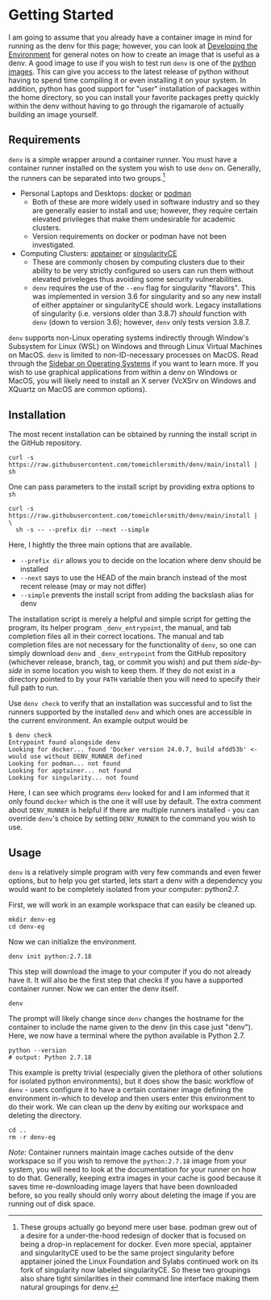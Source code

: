 # Getting Started

I am going to assume that you already have a container image in mind for running as the denv for
this page; however, you can look at [Developing the Environment](./env_dev.md) for general notes
on how to create an image that is useful as a denv. A good image to use if you wish to test run
`denv` is one of the [python images](https://hub.docker.com/_/python).
This can give you access to the latest release of python
without having to spend time compiling it or even installing it on your system. In addition, python
has good support for "user" installation of packages within the home directory, so you can install
your favorite packages pretty quickly within the denv without having to go through the rigamarole
of actually building an image yourself.

## Requirements
`denv` is a simple wrapper around a container runner. You must have a container runner installed
on the system you wish to use `denv` on. Generally, the runners can be separated into two groups.[^1]
- Personal Laptops and Desktops: [docker](https://docs.docker.com/engine/install/) or [podman](https://podman.io/)
  - Both of these are more widely used in software industry and so they are generally easier to install and use;
    however, they require certain elevated privileges that make them undesirable for academic clusters.
  - Version requirements on docker or podman have not been investigated.
- Computing Clusters: [apptainer](https://apptainer.org/) or [singularityCE](https://sylabs.io/singularity/)
  - These are commonly chosen by computing clusters due to their ability to be very strictly configured
    so users can run them without elevated priveleges thus avoiding some security vulnerabilities.
  - `denv` requires the use of the `--env` flag for singularity "flavors".
    This was implemented in version 3.6 for singularity and so any new install of either apptainer or singularityCE
    should work. Legacy installations of singularity (i.e. versions older than 3.8.7) _should_ function with `denv`
    (down to version 3.6); however, `denv` only tests version 3.8.7.

[^1]: These groups actually go beyond mere user base. podman grew out of a desire for a under-the-hood redesign
of docker that is focused on being a drop-in replacement for docker. Even more special, apptainer and singularityCE
used to be the same project singularity before apptainer joined the Linux Foundation and Sylabs continued work on its
fork of singularity now labeled singularityCE. So these two groupings also share tight similarities in 
their command line interface making them natural groupings for denv.

`denv` supports non-Linux operating systems indirectly through Window's Subsystem for Linux (WSL)
on Windows and through Linux Virtual Machines on MacOS. `denv` is limited to non-ID-necessary
processes on MacOS. Read through the [Sidebar on Operating Systems](os-sidebar.md) if you want
to learn more. If you wish to use graphical applications from within a denv on Windows or MacOS,
you will likely need to install an X server (VcXSrv on Windows and XQuartz on MacOS are common options).

## Installation
The most recent installation can be obtained by running the install script in the GitHub repository.
```shell
curl -s https://raw.githubusercontent.com/tomeichlersmith/denv/main/install | sh 
```
One can pass parameters to the install script by providing extra options to `sh`
```shell
curl -s https://raw.githubusercontent.com/tomeichlersmith/denv/main/install | \
  sh -s -- --prefix dir --next --simple
```
Here, I hightly the three main options that are available.
- `--prefix dir` allows you to decide on the location where denv should be installed
- `--next` says to use the HEAD of the main branch instead of the most recent release (may or may not differ)
- `--simple` prevents the install script from adding the backslash alias for denv

The installation script is merely a helpful and simple script for getting the program, its helper
program `_denv_entrypoint`, the manual, and tab completion files all in their correct locations.
The manual and tab completion files are not necessary for the functionality of `denv`, so one can
simply download `denv` and `_denv_entrypoint` from the GitHub repository (whichever release, branch,
tag, or commit you wish) and put them _side-by-side_ in some location you wish to keep them. If they
do not exist in a directory pointed to by your `PATH` variable then you will need to specify their
full path to run.

Use `denv check` to verify that an installation was successful and to list the runners supported
by the installed `denv` and which ones are accessible in the current environment. An example output
would be
```shell
$ denv check
Entrypoint found alongside denv
Looking for docker... found 'Docker version 24.0.7, build afdd53b' <- would use without DENV_RUNNER defined
Looking for podman... not found
Looking for apptainer... not found
Looking for singularity... not found
```
Here, I can see which programs `denv` looked for and I am informed that it only found `docker` which
is the one it will use by default. The extra comment about `DENV_RUNNER` is helpful if there are multiple
runners installed - you can override `denv`'s choice by setting `DENV_RUNNER` to the command you wish
to use.

## Usage
`denv` is a relatively simple program with very few commands and even fewer options,
but to help you get started, lets start a denv with a dependency you would want to
be completely isolated from your computer: python2.7.

First, we will work in an example workspace that can easily be cleaned up.
```
mkdir denv-eg
cd denv-eg
```
Now we can initialize the environment.
```
denv init python:2.7.18
```
This step will download the image to your computer if you do not already have it.
It will also be the first step that checks if you have a supported container runner.
Now we can enter the denv itself.
```
denv
```
The prompt will likely change since `denv` changes the hostname for the container to
include the name given to the denv (in this case just "denv").
Here, we now have a terminal where the python available is Python 2.7.
```
python --version
# output: Python 2.7.18
```
This example is pretty trivial (especially given the plethora of other solutions for
isolated python environments), but it does show the basic workflow of `denv` - users
configure it to have a certain container image defining the environment in-which to
develop and then users enter this environment to do their work.
We can clean up the denv by exiting our workspace and deleting the directory.
```
cd ..
rm -r denv-eg
```
_Note:_ Container runners maintain image caches outside of the denv workspace so if
you wish to remove the `python:2.7.18` image from your system, you will need to look
at the documentation for your runner on how to do that. Generally, keeping extra images
in your cache is good because it saves time re-downloading image layers that have been
downloaded before, so you really should only worry about deleting the image if you are
running out of disk space.
